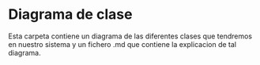 # **Diagrama de clase**

Esta carpeta contiene un diagrama de las diferentes clases que tendremos en nuestro sistema y un fichero .md que contiene la explicacion de tal diagrama.
